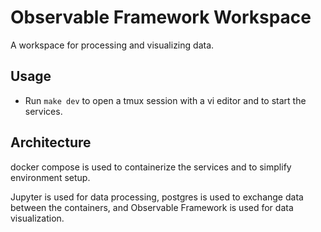 # Observable Framework Workspace

A workspace for processing and visualizing data.

## Usage
- Run `make dev` to open a tmux session with a vi editor and to start the services.

## Architecture

docker compose is used to containerize the services and to simplify environment setup.

Jupyter is used for data processing, postgres is used to exchange data between the containers, and Observable Framework is used for data visualization.
